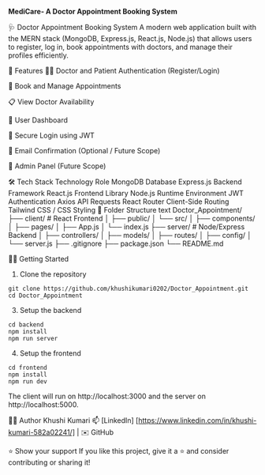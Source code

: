 **MediCare- A Doctor Appointment Booking System**

🩺 Doctor Appointment Booking System
A modern web application built with the MERN stack (MongoDB, Express.js, React.js, Node.js) that allows users to register, log in, book appointments with doctors, and manage their profiles efficiently.

🚀 Features
🧑‍⚕️ Doctor and Patient Authentication (Register/Login)

📅 Book and Manage Appointments

📋 View Doctor Availability

👤 User Dashboard

🔐 Secure Login using JWT

📧 Email Confirmation (Optional / Future Scope)

🔧 Admin Panel (Future Scope)

🛠️ Tech Stack
Technology	Role
MongoDB	Database
Express.js	Backend Framework
React.js	Frontend Library
Node.js	Runtime Environment
JWT	Authentication
Axios	API Requests
React Router	Client-Side Routing
Tailwind CSS / CSS	Styling
📁 Folder Structure
text
Doctor_Appointment/
├── client/              # React Frontend
│   ├── public/
│   └── src/
│       ├── components/
│       ├── pages/
│       ├── App.js
│       └── index.js
├── server/              # Node/Express Backend
│   ├── controllers/
│   ├── models/
│   ├── routes/
│   ├── config/
│   └── server.js
├── .gitignore
├── package.json
└── README.md

🧑‍💻 Getting Started
1. Clone the repository
```
git clone https://github.com/khushikumari0202/Doctor_Appointment.git
cd Doctor_Appointment
```
3. Setup the backend
```
cd backend
npm install
npm run server
```
4. Setup the frontend
```
cd frontend
npm install
npm run dev
```
The client will run on http://localhost:3000 and the server on http://localhost:5000.

🙋‍♀️ Author
Khushi Kumari 📫 [LinkedIn] [https://www.linkedin.com/in/khushi-kumari-582a02241/] | ✉️ GitHub

⭐️ Show your support
If you like this project, give it a ⭐️ and consider contributing or sharing it!
